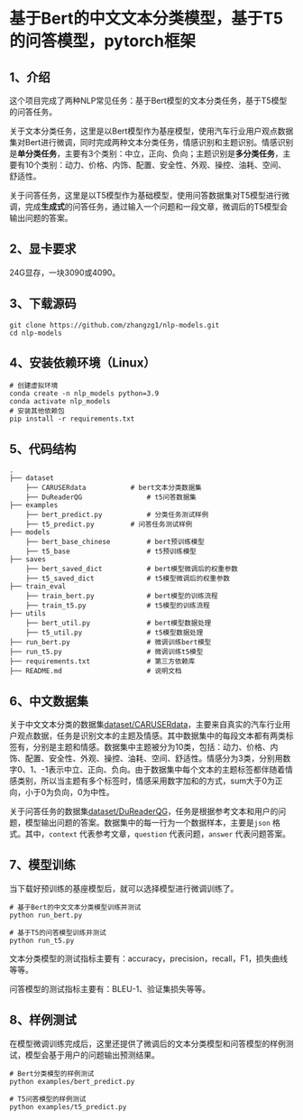# 基于Bert的中文文本分类模型，基于T5的问答模型，pytorch框架

## 1、介绍

这个项目完成了两种NLP常见任务：基于Bert模型的文本分类任务，基于T5模型的问答任务。

关于文本分类任务，这里是以Bert模型作为基座模型，使用汽车行业用户观点数据集对Bert进行微调，同时完成两种文本分类任务，情感识别和主题识别。情感识别是**单分类任务**，主要有3个类别：中立，正向、负向；主题识别是**多分类任务**，主要有10个类别：动力、价格、内饰、配置、安全性、外观、操控、油耗、空间、舒适性。

关于问答任务，这里是以T5模型作为基础模型，使用问答数据集对T5模型进行微调，完成**生成式**的问答任务，通过输入一个问题和一段文章，微调后的T5模型会输出问题的答案。

## 2、显卡要求

24G显存，一块3090或4090。

## 3、下载源码

```
git clone https://github.com/zhangzg1/nlp-models.git
cd nlp-models
```

## 4、安装依赖环境（Linux）

```
# 创建虚拟环境
conda create -n nlp_models python=3.9
conda activate nlp_models
# 安装其他依赖包
pip install -r requirements.txt
```

## 5、代码结构

```text
.
├── dataset                           
    ├── CARUSERdata	          # bert文本分类数据集
    ├── DuReaderQG                # t5问答数据集
├── examples
    ├── bert_predict.py           # 分类任务测试样例
    ├── t5_predict.py		  # 问答任务测试样例
├── models
    ├── bert_base_chinese         # bert预训练模型
    ├── t5_base                   # t5预训练模型
├── saves
    ├── bert_saved_dict           # bert模型微调后的权重参数
    ├── t5_saved_dict             # t5模型微调后的权重参数
├── train_eval
    ├── train_bert.py             # bert模型的训练流程
    ├── train_t5.py               # t5模型的训练流程
├── utils
    ├── bert_util.py              # bert模型数据处理
    ├── t5_util.py                # t5模型数据处理
├── run_bert.py                   # 微调训练bert模型
├── run_t5.py                     # 微调训练t5模型
├── requirements.txt              # 第三方依赖库
├── README.md                     # 说明文档             
```

## 6、中文数据集

关于中文文本分类的数据集[dataset/CARUSERdata](https://github.com/zhangzg1/nlp-models/tree/main/dataset/CARUSERdata)，主要来自真实的汽车行业用户观点数据，任务是识别文本的主题及情感。其中数据集中的每段文本都有两类标签有，分别是主题和情感。数据集中主题被分为10类，包括：动力、价格、内饰、配置、安全性、外观、操控、油耗、空间、舒适性。情感分为3类，分别用数字0、1、-1表示中立、正向、负向。由于数据集中每个文本的主题标签都伴随着情感类别，所以当主题有多个标签时，情感采用数字加和的方式，sum大于0为正向，小于0为负向，0为中性。

关于问答任务的数据集[dataset/DuReaderQG](https://github.com/zhangzg1/nlp-models/tree/main/dataset/DuReaderQG)，任务是根据参考文本和用户的问题，模型输出问题的答案。数据集中的每一行为一个数据样本，主要是`json` 格式。其中，`context` 代表参考文章，`question` 代表问题，`answer` 代表问题答案。

## 7、模型训练

当下载好预训练的基座模型后，就可以选择模型进行微调训练了。

```
# 基于Bert的中文文本分类模型训练并测试
python run_bert.py

# 基于T5的问答模型训练并测试
python run_t5.py
```

文本分类模型的测试指标主要有：accuracy，precision，recall，F1，损失曲线等等。

问答模型的测试指标主要有：BLEU-1、验证集损失等等。

## 8、样例测试

在模型微调训练完成后，这里还提供了微调后的文本分类模型和问答模型的样例测试，模型会基于用户的问题输出预测结果。

```
# Bert分类模型的样例测试
python examples/bert_predict.py

# T5问答模型的样例测试
python examples/t5_predict.py
```